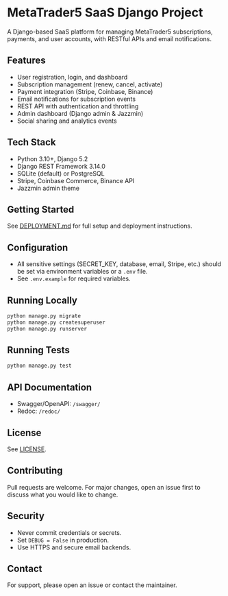 # MetaTrader5 SaaS Django Project

A Django-based SaaS platform for managing MetaTrader5 subscriptions, payments, and user accounts, with RESTful APIs and email notifications.

## Features
- User registration, login, and dashboard
- Subscription management (renew, cancel, activate)
- Payment integration (Stripe, Coinbase, Binance)
- Email notifications for subscription events
- REST API with authentication and throttling
- Admin dashboard (Django admin & Jazzmin)
- Social sharing and analytics events

## Tech Stack
- Python 3.10+, Django 5.2
- Django REST Framework 3.14.0
- SQLite (default) or PostgreSQL
- Stripe, Coinbase Commerce, Binance API
- Jazzmin admin theme

## Getting Started
See [DEPLOYMENT.md](./DEPLOYMENT.md) for full setup and deployment instructions.

## Configuration
- All sensitive settings (SECRET_KEY, database, email, Stripe, etc.) should be set via environment variables or a `.env` file.
- See `.env.example` for required variables.

## Running Locally
```sh
python manage.py migrate
python manage.py createsuperuser
python manage.py runserver
```

## Running Tests
```sh
python manage.py test
```

## API Documentation
- Swagger/OpenAPI: `/swagger/`
- Redoc: `/redoc/`

## License
See [LICENSE](./LICENSE).

## Contributing
Pull requests are welcome. For major changes, open an issue first to discuss what you would like to change.

## Security
- Never commit credentials or secrets.
- Set `DEBUG = False` in production.
- Use HTTPS and secure email backends.

## Contact
For support, please open an issue or contact the maintainer.

